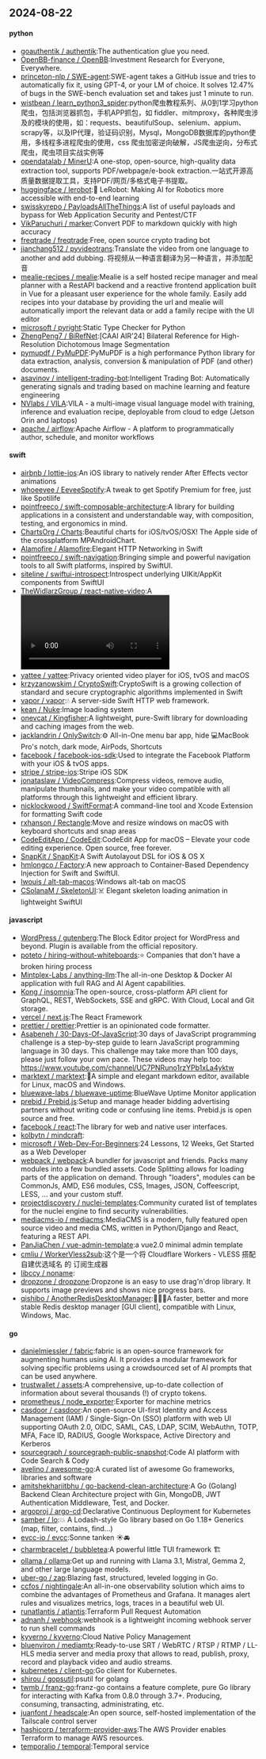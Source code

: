 ## 2024-08-22

#### python
* [goauthentik / authentik](https://github.com/goauthentik/authentik):The authentication glue you need.
* [OpenBB-finance / OpenBB](https://github.com/OpenBB-finance/OpenBB):Investment Research for Everyone, Everywhere.
* [princeton-nlp / SWE-agent](https://github.com/princeton-nlp/SWE-agent):SWE-agent takes a GitHub issue and tries to automatically fix it, using GPT-4, or your LM of choice. It solves 12.47% of bugs in the SWE-bench evaluation set and takes just 1 minute to run.
* [wistbean / learn_python3_spider](https://github.com/wistbean/learn_python3_spider):python爬虫教程系列、从0到1学习python爬虫，包括浏览器抓包，手机APP抓包，如 fiddler、mitmproxy，各种爬虫涉及的模块的使用，如：requests、beautifulSoup、selenium、appium、scrapy等，以及IP代理，验证码识别，Mysql，MongoDB数据库的python使用，多线程多进程爬虫的使用，css 爬虫加密逆向破解，JS爬虫逆向，分布式爬虫，爬虫项目实战实例等
* [opendatalab / MinerU](https://github.com/opendatalab/MinerU):A one-stop, open-source, high-quality data extraction tool, supports PDF/webpage/e-book extraction.一站式开源高质量数据提取工具，支持PDF/网页/多格式电子书提取。
* [huggingface / lerobot](https://github.com/huggingface/lerobot):🤗 LeRobot: Making AI for Robotics more accessible with end-to-end learning
* [swisskyrepo / PayloadsAllTheThings](https://github.com/swisskyrepo/PayloadsAllTheThings):A list of useful payloads and bypass for Web Application Security and Pentest/CTF
* [VikParuchuri / marker](https://github.com/VikParuchuri/marker):Convert PDF to markdown quickly with high accuracy
* [freqtrade / freqtrade](https://github.com/freqtrade/freqtrade):Free, open source crypto trading bot
* [jianchang512 / pyvideotrans](https://github.com/jianchang512/pyvideotrans):Translate the video from one language to another and add dubbing. 将视频从一种语言翻译为另一种语言，并添加配音
* [mealie-recipes / mealie](https://github.com/mealie-recipes/mealie):Mealie is a self hosted recipe manager and meal planner with a RestAPI backend and a reactive frontend application built in Vue for a pleasant user experience for the whole family. Easily add recipes into your database by providing the url and mealie will automatically import the relevant data or add a family recipe with the UI editor
* [microsoft / pyright](https://github.com/microsoft/pyright):Static Type Checker for Python
* [ZhengPeng7 / BiRefNet](https://github.com/ZhengPeng7/BiRefNet):[CAAI AIR'24] Bilateral Reference for High-Resolution Dichotomous Image Segmentation
* [pymupdf / PyMuPDF](https://github.com/pymupdf/PyMuPDF):PyMuPDF is a high performance Python library for data extraction, analysis, conversion & manipulation of PDF (and other) documents.
* [asavinov / intelligent-trading-bot](https://github.com/asavinov/intelligent-trading-bot):Intelligent Trading Bot: Automatically generating signals and trading based on machine learning and feature engineering
* [NVlabs / VILA](https://github.com/NVlabs/VILA):VILA - a multi-image visual language model with training, inference and evaluation recipe, deployable from cloud to edge (Jetson Orin and laptops)
* [apache / airflow](https://github.com/apache/airflow):Apache Airflow - A platform to programmatically author, schedule, and monitor workflows

#### swift
* [airbnb / lottie-ios](https://github.com/airbnb/lottie-ios):An iOS library to natively render After Effects vector animations
* [whoeevee / EeveeSpotify](https://github.com/whoeevee/EeveeSpotify):A tweak to get Spotify Premium for free, just like Spotilife
* [pointfreeco / swift-composable-architecture](https://github.com/pointfreeco/swift-composable-architecture):A library for building applications in a consistent and understandable way, with composition, testing, and ergonomics in mind.
* [ChartsOrg / Charts](https://github.com/ChartsOrg/Charts):Beautiful charts for iOS/tvOS/OSX! The Apple side of the crossplatform MPAndroidChart.
* [Alamofire / Alamofire](https://github.com/Alamofire/Alamofire):Elegant HTTP Networking in Swift
* [pointfreeco / swift-navigation](https://github.com/pointfreeco/swift-navigation):Bringing simple and powerful navigation tools to all Swift platforms, inspired by SwiftUI.
* [siteline / swiftui-introspect](https://github.com/siteline/swiftui-introspect):Introspect underlying UIKit/AppKit components from SwiftUI
* [TheWidlarzGroup / react-native-video](https://github.com/TheWidlarzGroup/react-native-video):A <Video /> component for react-native
* [yattee / yattee](https://github.com/yattee/yattee):Privacy oriented video player for iOS, tvOS and macOS
* [krzyzanowskim / CryptoSwift](https://github.com/krzyzanowskim/CryptoSwift):CryptoSwift is a growing collection of standard and secure cryptographic algorithms implemented in Swift
* [vapor / vapor](https://github.com/vapor/vapor):💧 A server-side Swift HTTP web framework.
* [kean / Nuke](https://github.com/kean/Nuke):Image loading system
* [onevcat / Kingfisher](https://github.com/onevcat/Kingfisher):A lightweight, pure-Swift library for downloading and caching images from the web.
* [jacklandrin / OnlySwitch](https://github.com/jacklandrin/OnlySwitch):⚙️ All-in-One menu bar app, hide 💻MacBook Pro's notch, dark mode, AirPods, Shortcuts
* [facebook / facebook-ios-sdk](https://github.com/facebook/facebook-ios-sdk):Used to integrate the Facebook Platform with your iOS & tvOS apps.
* [stripe / stripe-ios](https://github.com/stripe/stripe-ios):Stripe iOS SDK
* [jonataslaw / VideoCompress](https://github.com/jonataslaw/VideoCompress):Compress videos, remove audio, manipulate thumbnails, and make your video compatible with all platforms through this lightweight and efficient library.
* [nicklockwood / SwiftFormat](https://github.com/nicklockwood/SwiftFormat):A command-line tool and Xcode Extension for formatting Swift code
* [rxhanson / Rectangle](https://github.com/rxhanson/Rectangle):Move and resize windows on macOS with keyboard shortcuts and snap areas
* [CodeEditApp / CodeEdit](https://github.com/CodeEditApp/CodeEdit):CodeEdit App for macOS – Elevate your code editing experience. Open source, free forever.
* [SnapKit / SnapKit](https://github.com/SnapKit/SnapKit):A Swift Autolayout DSL for iOS & OS X
* [hmlongco / Factory](https://github.com/hmlongco/Factory):A new approach to Container-Based Dependency Injection for Swift and SwiftUI.
* [lwouis / alt-tab-macos](https://github.com/lwouis/alt-tab-macos):Windows alt-tab on macOS
* [CSolanaM / SkeletonUI](https://github.com/CSolanaM/SkeletonUI):☠️ Elegant skeleton loading animation in lightweight SwiftUI

#### javascript
* [WordPress / gutenberg](https://github.com/WordPress/gutenberg):The Block Editor project for WordPress and beyond. Plugin is available from the official repository.
* [poteto / hiring-without-whiteboards](https://github.com/poteto/hiring-without-whiteboards):⭐️ Companies that don't have a broken hiring process
* [Mintplex-Labs / anything-llm](https://github.com/Mintplex-Labs/anything-llm):The all-in-one Desktop & Docker AI application with full RAG and AI Agent capabilities.
* [Kong / insomnia](https://github.com/Kong/insomnia):The open-source, cross-platform API client for GraphQL, REST, WebSockets, SSE and gRPC. With Cloud, Local and Git storage.
* [vercel / next.js](https://github.com/vercel/next.js):The React Framework
* [prettier / prettier](https://github.com/prettier/prettier):Prettier is an opinionated code formatter.
* [Asabeneh / 30-Days-Of-JavaScript](https://github.com/Asabeneh/30-Days-Of-JavaScript):30 days of JavaScript programming challenge is a step-by-step guide to learn JavaScript programming language in 30 days. This challenge may take more than 100 days, please just follow your own pace. These videos may help too: https://www.youtube.com/channel/UC7PNRuno1rzYPb1xLa4yktw
* [marktext / marktext](https://github.com/marktext/marktext):📝A simple and elegant markdown editor, available for Linux, macOS and Windows.
* [bluewave-labs / bluewave-uptime](https://github.com/bluewave-labs/bluewave-uptime):BlueWave Uptime Monitor application
* [prebid / Prebid.js](https://github.com/prebid/Prebid.js):Setup and manage header bidding advertising partners without writing code or confusing line items. Prebid.js is open source and free.
* [facebook / react](https://github.com/facebook/react):The library for web and native user interfaces.
* [kolbytn / mindcraft](https://github.com/kolbytn/mindcraft):
* [microsoft / Web-Dev-For-Beginners](https://github.com/microsoft/Web-Dev-For-Beginners):24 Lessons, 12 Weeks, Get Started as a Web Developer
* [webpack / webpack](https://github.com/webpack/webpack):A bundler for javascript and friends. Packs many modules into a few bundled assets. Code Splitting allows for loading parts of the application on demand. Through "loaders", modules can be CommonJs, AMD, ES6 modules, CSS, Images, JSON, Coffeescript, LESS, ... and your custom stuff.
* [projectdiscovery / nuclei-templates](https://github.com/projectdiscovery/nuclei-templates):Community curated list of templates for the nuclei engine to find security vulnerabilities.
* [mediacms-io / mediacms](https://github.com/mediacms-io/mediacms):MediaCMS is a modern, fully featured open source video and media CMS, written in Python/Django and React, featuring a REST API.
* [PanJiaChen / vue-admin-template](https://github.com/PanJiaChen/vue-admin-template):a vue2.0 minimal admin template
* [cmliu / WorkerVless2sub](https://github.com/cmliu/WorkerVless2sub):这个是一个将 Cloudflare Workers - VLESS 搭配 自建优选域名 的 订阅生成器
* [libccy / noname](https://github.com/libccy/noname):
* [dropzone / dropzone](https://github.com/dropzone/dropzone):Dropzone is an easy to use drag'n'drop library. It supports image previews and shows nice progress bars.
* [qishibo / AnotherRedisDesktopManager](https://github.com/qishibo/AnotherRedisDesktopManager):🚀🚀🚀A faster, better and more stable Redis desktop manager [GUI client], compatible with Linux, Windows, Mac.

#### go
* [danielmiessler / fabric](https://github.com/danielmiessler/fabric):fabric is an open-source framework for augmenting humans using AI. It provides a modular framework for solving specific problems using a crowdsourced set of AI prompts that can be used anywhere.
* [trustwallet / assets](https://github.com/trustwallet/assets):A comprehensive, up-to-date collection of information about several thousands (!) of crypto tokens.
* [prometheus / node_exporter](https://github.com/prometheus/node_exporter):Exporter for machine metrics
* [casdoor / casdoor](https://github.com/casdoor/casdoor):An open-source UI-first Identity and Access Management (IAM) / Single-Sign-On (SSO) platform with web UI supporting OAuth 2.0, OIDC, SAML, CAS, LDAP, SCIM, WebAuthn, TOTP, MFA, Face ID, RADIUS, Google Workspace, Active Directory and Kerberos
* [sourcegraph / sourcegraph-public-snapshot](https://github.com/sourcegraph/sourcegraph-public-snapshot):Code AI platform with Code Search & Cody
* [avelino / awesome-go](https://github.com/avelino/awesome-go):A curated list of awesome Go frameworks, libraries and software
* [amitshekhariitbhu / go-backend-clean-architecture](https://github.com/amitshekhariitbhu/go-backend-clean-architecture):A Go (Golang) Backend Clean Architecture project with Gin, MongoDB, JWT Authentication Middleware, Test, and Docker.
* [argoproj / argo-cd](https://github.com/argoproj/argo-cd):Declarative Continuous Deployment for Kubernetes
* [samber / lo](https://github.com/samber/lo):💥 A Lodash-style Go library based on Go 1.18+ Generics (map, filter, contains, find...)
* [evcc-io / evcc](https://github.com/evcc-io/evcc):Sonne tanken ☀️🚘
* [charmbracelet / bubbletea](https://github.com/charmbracelet/bubbletea):A powerful little TUI framework 🏗
* [ollama / ollama](https://github.com/ollama/ollama):Get up and running with Llama 3.1, Mistral, Gemma 2, and other large language models.
* [uber-go / zap](https://github.com/uber-go/zap):Blazing fast, structured, leveled logging in Go.
* [ccfos / nightingale](https://github.com/ccfos/nightingale):An all-in-one observability solution which aims to combine the advantages of Prometheus and Grafana. It manages alert rules and visualizes metrics, logs, traces in a beautiful web UI.
* [runatlantis / atlantis](https://github.com/runatlantis/atlantis):Terraform Pull Request Automation
* [adnanh / webhook](https://github.com/adnanh/webhook):webhook is a lightweight incoming webhook server to run shell commands
* [kyverno / kyverno](https://github.com/kyverno/kyverno):Cloud Native Policy Management
* [bluenviron / mediamtx](https://github.com/bluenviron/mediamtx):Ready-to-use SRT / WebRTC / RTSP / RTMP / LL-HLS media server and media proxy that allows to read, publish, proxy, record and playback video and audio streams.
* [kubernetes / client-go](https://github.com/kubernetes/client-go):Go client for Kubernetes.
* [shirou / gopsutil](https://github.com/shirou/gopsutil):psutil for golang
* [twmb / franz-go](https://github.com/twmb/franz-go):franz-go contains a feature complete, pure Go library for interacting with Kafka from 0.8.0 through 3.7+. Producing, consuming, transacting, administrating, etc.
* [juanfont / headscale](https://github.com/juanfont/headscale):An open source, self-hosted implementation of the Tailscale control server
* [hashicorp / terraform-provider-aws](https://github.com/hashicorp/terraform-provider-aws):The AWS Provider enables Terraform to manage AWS resources.
* [temporalio / temporal](https://github.com/temporalio/temporal):Temporal service
